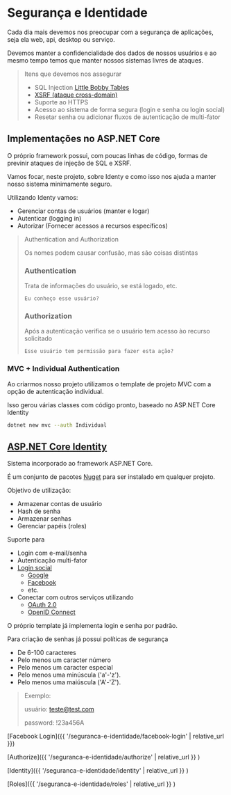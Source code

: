 # Segurança e Identidade

Cada dia mais devemos nos preocupar com a segurança de aplicações, seja ela web, api, desktop ou serviço.

Devemos manter a confidencialidade dos dados de nossos usuários e ao mesmo tempo temos que manter nossos sistemas livres de ataques.

> Itens que devemos nos assegurar
>
> * SQL Injection [Little Bobby Tables](http://bobby-tables.com/)
> * [XSRF (ataque cross-domain)](https://docs.microsoft.com/pt-br/aspnet/core/security/anti-request-forgery)
> * Suporte ao HTTPS
> * Acesso ao sistema de forma segura (login e senha ou login social)
> * Resetar senha ou adicionar fluxos de autenticação de multi-fator

## Implementações no ASP.NET Core

O próprio framework possui, com poucas linhas de código, formas de previnir ataques de injeção de SQL e XSRF.

Vamos focar, neste projeto, sobre Identy e como isso nos ajuda a manter nosso sistema minimamente seguro.

Utilizando Identy vamos:

* Gerenciar contas de usuários (manter e logar)
* Autenticar (logging in)
* Autorizar (Fornecer acessos a recursos específicos)

> Authentication and Authorization
> 
> Os nomes podem causar confusão, mas são coisas distintas
> 
> ### Authentication
>
> Trata de informações do usuário, se está logado, etc.
>
> `Eu conheço esse usuário?`
>
> ### Authorization
>
> Após a autenticação verifica se o usuário tem acesso ào recurso solicitado
>
> `Esse usuário tem permissão para fazer esta ação?`


### MVC + Individual Authentication

Ao criarmos nosso projeto utilizamos o template de projeto MVC com a opção de autenticação individual.

Isso gerou várias classes com código pronto, baseado no ASP.NET Core Identity

```bash
dotnet new mvc --auth Individual
```

## [ASP.NET Core Identity](https://docs.microsoft.com/pt-br/aspnet/core/security/authentication/identity?tabs=visual-studio%2Caspnetcore2x)

Sistema incorporado ao framework ASP.NET Core.

É um conjunto de pacotes [Nuget](https://docs.microsoft.com/en-us/nuget/) para ser instalado em qualquer projeto.

Objetivo de utilização:

* Armazenar contas de usuário
* Hash de senha
* Armazenar senhas
* Gerenciar papéis (roles)

Suporte para

* Login com e-mail/senha
* Autenticação multi-fator
* [Login social](https://docs.microsoft.com/pt-br/aspnet/core/security/authentication/social/)
  * [Google](https://docs.microsoft.com/pt-br/aspnet/core/security/authentication/social/google-logins?tabs=aspnetcore2x)
  * [Facebook](https://docs.microsoft.com/pt-br/aspnet/core/security/authentication/social/facebook-logins?tabs=aspnetcore2x)
  * etc.
* Conectar com outros serviços utilizando
  * [OAuth 2.0](https://oauth.net/2/)
  * [OpenID Connect](http://openid.net/connect/)

O próprio template já implementa login e senha por padrão.

Para criação de senhas já possui políticas de segurança

* De 6-100 caracteres
* Pelo menos um caracter número
* Pelo menos um caracter especial
* Pelo menos uma minúscula ('a'-'z').
* Pelo menos uma maiúscula ('A'-'Z').

> Exemplo:
>
> usuário: teste@test.com
>
> password: !23a456A

[Facebook Login]({{ '/seguranca-e-identidade/facebook-login' | relative_url }})

[Authorize]({{ '/seguranca-e-identidade/authorize'  | relative_url }} )

[Identity]({{ '/seguranca-e-identidade/identity'  | relative_url }} )

[Roles]({{ '/seguranca-e-identidade/roles'  | relative_url }} )